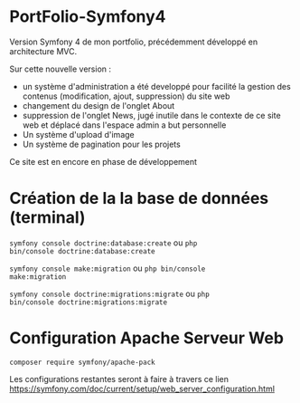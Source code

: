 # PortFolio-Symfony4

Version Symfony 4 de mon portfolio, précédemment développé en architecture MVC. 

Sur cette nouvelle version :
  - un système d'administration a été developpé pour facilité la gestion des contenus (modification, ajout, suppression) du site web
  - changement du design de l'onglet About
  - suppression de l'onglet News, jugé inutile dans le contexte de ce site web et déplacé dans l'espace admin a but personnelle
  - Un système d'upload d'image
  - Un système de pagination pour les projets
  
Ce site est en encore en phase de développement

# Création de la la base de données (terminal)

<code>symfony console doctrine:database:create</code> ou <code>php bin/console doctrine:database:create</code>

<code>symfony console make:migration</code> ou <code>php bin/console make:migration</code>

<code>symfony console doctrine:migrations:migrate</code> ou <code>php bin/console doctrine:migrations:migrate</code>

# Configuration Apache Serveur Web

<code>composer require symfony/apache-pack</code>

Les configurations restantes seront à faire à travers ce lien https://symfony.com/doc/current/setup/web_server_configuration.html
